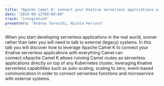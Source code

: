 ```yaml
---
title: "Apache Camel K: connect your Knative serverless applications with everything else"
date: "2019-09-12T09:00:00"
track: "integration"
presenters: "Andrea Tarocchi, Nicola Ferraro"
---
```


When you start developing serverless applications in the real world, sooner rather than later you will need to talk to external (legacy) systems. In this talk you will discover how to leverage Apache Camel K to connect your Knative serverless applications with everything Camel can connect.nApache Camel K allows running Camel routes as serverless applications directly on top of any Kubernetes cluster, leveraging Knative serverless capabilities such as auto-scaling, scaling to zero, event-based communication in order to connect serverless functions and microservice with external systems.